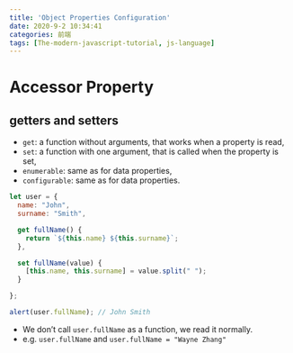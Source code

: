 ```yaml
---
title: 'Object Properties Configuration'
date: 2020-9-2 10:34:41
categories: 前端
tags: [The-modern-javascript-tutorial, js-language]
---
```


# Accessor Property 
## getters and setters
- `get`:  a function without arguments, that works when a property is read,
- `set`: a function with one argument, that is called when the property is set,
- `enumerable`: same as for data properties,
- `configurable`: same as for data properties.

<!--more-->

```javascript
let user = {
  name: "John",
  surname: "Smith",

  get fullName() {
    return `${this.name} ${this.surname}`;
  },

  set fullName(value) {
    [this.name, this.surname] = value.split(" ");
  }

};

alert(user.fullName); // John Smith
```

- We don’t call `user.fullName` as a function, we read it normally.
- e.g. `user.fullName` and `user.fullName = "Wayne Zhang"`

